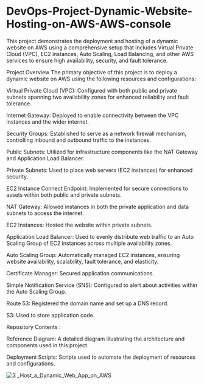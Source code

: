 # DevOps-Project-Dynamic-Website-Hosting-on-AWS-AWS-console

This project demonstrates the deployment and hosting of a dynamic website on AWS using a comprehensive setup that includes Virtual Private Cloud (VPC), EC2 instances, Auto Scaling, Load Balancing, and other AWS services to ensure high availability, security, and fault tolerance.

Project Overview
The primary objective of this project is to deploy a dynamic website on AWS using the following resources and configurations:

Virtual Private Cloud (VPC): Configured with both public and private subnets spanning two availability zones for enhanced reliability and fault tolerance.

Internet Gateway: Deployed to enable connectivity between the VPC instances and the wider internet.

Security Groups: Established to serve as a network firewall mechanism, controlling inbound and outbound traffic to the instances.

Public Subnets: Utilized for infrastructure components like the NAT Gateway and Application Load Balancer.

Private Subnets: Used to place web servers (EC2 instances) for enhanced security.

EC2 Instance Connect Endpoint: Implemented for secure connections to assets within both public and private subnets.

NAT Gateway: Allowed instances in both the private application and data subnets to access the internet.

EC2 Instances: Hosted the website within private subnets.

Application Load Balancer: Used to evenly distribute web traffic to an Auto Scaling Group of EC2 instances across multiple availability zones.

Auto Scaling Group: Automatically managed EC2 instances, ensuring website availability, scalability, fault tolerance, and elasticity.

Certificate Manager: Secured application communications.

Simple Notification Service (SNS): Configured to alert about activities within the Auto Scaling Group.

Route 53: Registered the domain name and set up a DNS record.

S3: Used to store application code.

 Repository Contents :

Reference Diagram: A detailed diagram illustrating the architecture and components used in this project.

Deployment Scripts: Scripts used to automate the deployment of resources and configurations.



![3 _Host_a_Dynamic_Web_App_on_AWS](https://github.com/Ahmedbo9/DevOps-Project-Dynamic-Website-Hosting-on-AWS-AWS-console/assets/65826519/9b60618c-a1ea-4f44-8534-df3b7ec48ba2)



